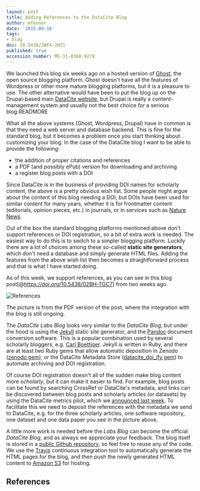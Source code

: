 ```yaml
---
layout: post
title: Adding References to the DataCite Blog
author: mfenner
date: '2015-09-16'
tags:
- blog
doi: 10.5438/2WFX-2HZ1
published: true
accession_number: MS-31-0368-9279
---
```

We launched this blog six weeks ago on a hosted version of [Ghost](https://ghost.org/), the open source blogging platform. Ghost doesn't have all the features of Wordpress or other more mature blogging platforms, but it is a pleasure to use. The other alternative would have been to put the blog up on the Drupal-based main [DataCite website](http://www.datacite.org), but Drupal is really a content-management system and usually not the best choice for a serious blog.READMORE

What all the above systems (Ghost, Wordpress, Drupal) have in common is that they need a web server and database backend. This is fine for the standard blog, but it becomes a problem once you start thinking about customizing your blog. In the case of the DataCite blog I want to be able to provide the following:

* the addition of proper citations and references
* a PDF (and possibly ePub) version for downloading and archiving
* a register blog posts with a DOI

Since DataCite is in the business of providing DOI names for scholarly content, the above is a pretty obvious wish list. Some people might argue about the content of this blog needing a DOI, but DOIs have been used for similar content for many years, whether it is for frontmatter content (editorials, opinion pieces, etc.) in journals, or in services such as [Nature News](http://www.nature.com/news/).

Out of the box the standard blogging platforms mentioned above don't support references or DOI registration, so a bit of extra work is needed. The easiest way to do this is to switch to a  simpler blogging platform. Luckily there are a lot of choices among these so-called **static site generators**, which don't need a database and simply generate HTML files. Adding the features from the above wish list then becomes a straightforward process and that is what I have started doing.

As of this week, we support references, as you can see in this blog post[@https://doi.org/10.5438/02BH-TGC7] from two weeks ago.

![References](/images/2015/09/Bildschirmfoto-2015-09-15-um-20-19-48.png)

The picture is from the PDF version of the post, where the integration with the blog is still ongoing.

The *DataCite Labs Blog* looks very similar to the *DataCite Blog*, but under the hood is using the [Jekyll](https://github.com/jekyll/jekyll) static site generator, and the [Pandoc](http://pandoc.org/README.html) document conversion software. This is a popular combination used by several scholarly bloggers, e.g. [Carl Boettiger](http://www.carlboettiger.info/2015/01/07/automated-knitr-in-jekyll.html). Jekyll is written in Ruby, and there are at least two Ruby gems that allow automatic deposition in Zenodo ([zenodo gem](https://github.com/sprotocols/zenodo)), or the DataCite Metadata Store ([datacite_doi_ify gem](https://github.com/datacite/datacite_doi_ify)) to automate archiving and DOI registration.

Of course DOI registration doesn't all of the sudden make blog content more ​​*scholarly*​, but it can make it easier to find. For example, blog posts can be found by searching CrossRef or DataCite's metadata, and links can be discovered between blog posts and scholarly articles (or datasets) by using the DataCite metrics pilot, which we [announced last week](/announcing-data-level-metrics-in-datacite-labs/). To facilitate this we need to deposit the references with the metadata we send to DataCite, e.g. for the three scholarly articles, one software repository, one dataset and one data paper you see in the picture above.

A little more work is needed before the *Labs Blog* can become the official *DataCite Blog*, and as always we appreciate your feedback. The blog itself is stored in a [public Github repository](https://github.com/datacite/blog), so feel free to reuse any of the code. We use the [Travis](https://travis-ci.org/) continuous integration tool to automatically generate the HTML pages for the blog, and then push the newly generated HTML content to [Amazon S3](https://aws.amazon.com/s3/) for hosting.

## References
